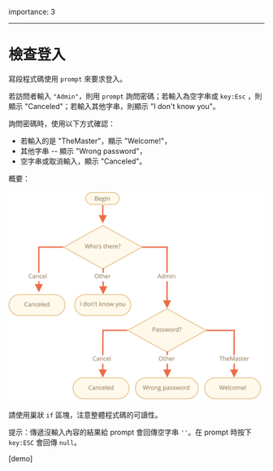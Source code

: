 importance: 3

---

# 檢查登入

寫段程式碼使用 `prompt` 來要求登入。

若訪問者輸入 `"Admin"`，則用 `prompt` 詢問密碼；若輸入為空字串或 `key:Esc` ，則顯示 "Canceled"；若輸入其他字串，則顯示 "I don't know you"。

詢問密碼時，使用以下方式確認：

- 若輸入的是 "TheMaster"，顯示 "Welcome!"，
- 其他字串 -- 顯示 "Wrong password"，
- 空字串或取消輸入，顯示 "Canceled"。

概要：

![](ifelse_task.svg)

請使用巢狀 `if` 區塊，注意整體程式碼的可讀性。

提示：傳遞沒輸入內容的結果給 prompt 會回傳空字串 `''`。在 prompt 時按下 `key:ESC` 會回傳 `null`。

[demo]
